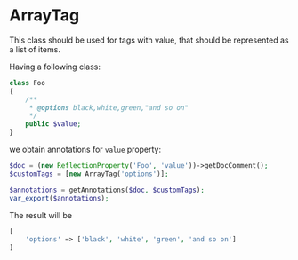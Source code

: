 ArrayTag
===

This class should be used for tags with value, that should be represented as a list of items.

Having a following class:

```php
class Foo
{
    /**
     * @options black,white,green,"and so on"
     */
    public $value;
}
```

we obtain annotations for `value` property:

```php
$doc = (new ReflectionProperty('Foo', 'value'))->getDocComment();
$customTags = [new ArrayTag('options')];

$annotations = getAnnotations($doc, $customTags);
var_export($annotations);
```

The result will be

```php
[
    'options' => ['black', 'white', 'green', 'and so on']
]
```
